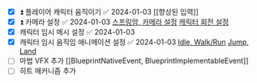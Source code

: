 - [x] ⏫ 플레이어 캐릭터 움직이기 ✅ 2024-01-03
      [[향상된 입력]]
- [x] ⏫ 카메라 설정 ✅ 2024-01-03
      [스프링암, 카메라 설정](https://tyt0815.notion.site/42-Character-Camera-and-SpringArm-ca995ae65c4f43fe8672390f3c9cd521?pvs=4)
      [캐릭터 회전 설정](https://tyt0815.notion.site/43-Controller-Directions-413f3ff0ba3842f3a64d8a36814d8904?pvs=4)
- [x] 캐릭터 임시 메시 설정 ✅ 2024-01-03
- [x] 캐릭터 임시 움직임 애니메이션 설정 ✅ 2024-01-03
      [Idle, Walk/Run](https://tyt0815.tistory.com/27)
      [Jump, Land](https://tyt0815.tistory.com/28)
- [ ] 마법 VFX 추가
      [[BlueprintNativeEvent, BlueprintImplementableEvent]]
- [ ] 히트 매커니즘 추가
